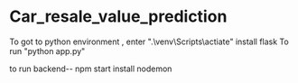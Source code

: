 # Car_resale_value_prediction

To got to python environment ,
enter ".\venv\Scripts\actiate"
install flask
To run "python app.py"

to run backend-- npm start
install nodemon 
